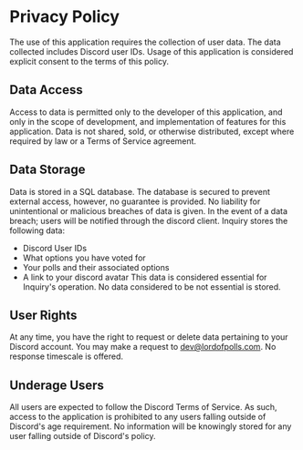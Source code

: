 # Privacy Policy
The use of this application requires the collection of user data. The data collected includes Discord user IDs. 
Usage of this application is considered explicit consent to the terms of this policy. 

## Data Access
Access to data is permitted only to the developer of this application, and only in the scope of development, and implementation of features for this application. 
Data is not shared, sold, or otherwise distributed, except where required by law or a Terms of Service agreement. 

## Data Storage
Data is stored in a SQL database. The database is secured to prevent external access, however, no guarantee is provided. 
No liability for unintentional or malicious breaches of data is given. In the event of a data breach; users will be notified through the discord client. 
Inquiry stores the following data:
- Discord User IDs
- What options you have voted for
- Your polls and their associated options
- A link to your discord avatar
This data is considered essential for Inquiry's operation. No data considered to be not essential is stored. 

## User Rights
At any time, you have the right to request or delete data pertaining to your Discord account. 
You may make a request to [dev@lordofpolls.com](mailto:dev@lordofpolls.com). No response timescale is offered. 

## Underage Users
All users are expected to follow the Discord Terms of Service. As such, access to the application is prohibited to any users falling outside of Discord's age requirement. 
No information will be knowingly stored for any user falling outside of Discord's policy. 
